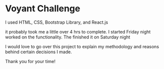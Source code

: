 # Voyant Challenge

I used HTML, CSS, Bootstrap Library, and React.js

it probably took me a little over 4 hrs to complete. I started Friday night worked on the functionality. The finished it on Saturday night

I would love to go over this project to explain my methodology and reasons behind certain decisions I made.

Thank you for your time!